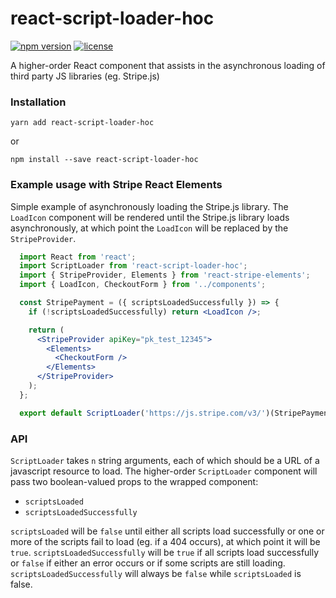 # react-script-loader-hoc
[![npm version](https://img.shields.io/badge/npm-v1.2.1-brightgreen.svg)](https://www.npmjs.com/package/react-script-loader-hoc) [![license](https://img.shields.io/badge/License-MIT-blue.svg)](https://github.com/sesilio/react-script-loader-hoc/blob/master/LICENSE)

A higher-order React component that assists in the asynchronous loading of third party JS libraries (eg. Stripe.js)

### Installation
```
yarn add react-script-loader-hoc
```
or
```
npm install --save react-script-loader-hoc
```

### Example usage with Stripe React Elements
Simple example of asynchronously loading the Stripe.js library. The `LoadIcon` component will be rendered until the Stripe.js library loads asynchronously, at which point the `LoadIcon` will be replaced by the `StripeProvider`.
```jsx
  import React from 'react';
  import ScriptLoader from 'react-script-loader-hoc';
  import { StripeProvider, Elements } from 'react-stripe-elements';
  import { LoadIcon, CheckoutForm } from '../components';

  const StripePayment = ({ scriptsLoadedSuccessfully }) => {
    if (!scriptsLoadedSuccessfully) return <LoadIcon />;

    return (
      <StripeProvider apiKey="pk_test_12345">
        <Elements>
          <CheckoutForm />
        </Elements>
      </StripeProvider>
    );
  };

  export default ScriptLoader('https://js.stripe.com/v3/')(StripePayment);
```

### API
`ScriptLoader` takes `n` string arguments, each of which should be a URL of a javascript resource to load. The higher-order `ScriptLoader` component will pass two boolean-valued props to the wrapped component:
 - `scriptsLoaded`
 - `scriptsLoadedSuccessfully`

`scriptsLoaded` will be `false` until either all scripts load successfully or one or more of the scripts fail to load (eg. if a 404 occurs), at which point it will be `true`. `scriptsLoadedSuccessfully` will be `true` if all scripts load successfully or `false` if either an error occurs or if some scripts are still loading. `scriptsLoadedSuccessfully` will always be `false` while `scriptsLoaded` is false.
